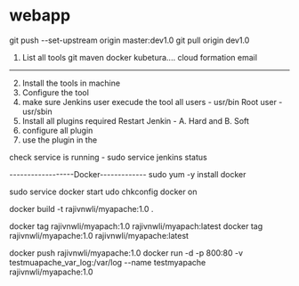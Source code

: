 # webapp

git push --set-upstream origin master:dev1.0
git pull origin dev1.0

1.  List all tools
git
maven docker
kubetura....
cloud formation
email
-----------------------
2. Install the tools in machine
3. Configure the tool
4. make sure Jenkins user execude the tool
all users - usr/bin
Root user - usr/sbin
5. Install all plugins required 
  Restart Jenkin - A. Hard and B. Soft
6. configure all plugin 
7. use the plugin in the 

check service is running - sudo service jenkins status

------------------Docker-------------
sudo yum -y install docker
   
sudo service docker start
udo chkconfig docker on

docker build -t rajivnwli/myapache:1.0 .

docker tag  rajivnwli/myapach:1.0 rajivnwli/myapach:latest
docker tag rajivnwli/myapache:1.0 rajivnwli/myapache:latest
  
docker push rajivnwli/myapache:1.0
docker run -d -p 800:80 -v testmuapache_var_log:/var/log --name testmyapache rajivnwli/myapache:1.0

